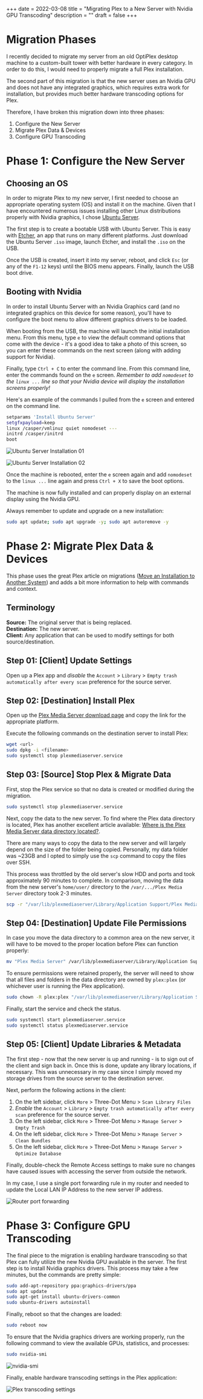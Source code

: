 +++
date = 2022-03-08
title = "Migrating Plex to a New Server with Nvidia GPU Transcoding"
description = ""
draft = false
+++

# Migration Phases

I recently decided to migrate my server from an old OptiPlex desktop machine to
a custom-built tower with better hardware in every category. In order to do
this, I would need to properly migrate a full Plex installation.

The second part of this migration is that the new server uses an Nvidia GPU and
does not have any integrated graphics, which requires extra work for
installation, but provides much better hardware transcoding options for Plex.

Therefore, I have broken this migration down into three phases:

1.  Configure the New Server
2.  Migrate Plex Data & Devices
3.  Configure GPU Transcoding

# Phase 1: Configure the New Server

## Choosing an OS

In order to migrate Plex to my new server, I first needed to choose an
appropriate operating system (OS) and install it on the machine. Given that I
have encountered numerous issues installing other Linux distributions properly
with Nvidia graphics, I chose [Ubuntu
Server](https://ubuntu.com/download/server).

The first step is to create a bootable USB with Ubuntu Server. This is easy with
[Etcher](https://www.balena.io/etcher/), an app that runs on many different
platforms. Just download the Ubuntu Server `.iso` image, launch Etcher, and
install the `.iso` on the USB.

Once the USB is created, insert it into my server, reboot, and click `Esc` (or
any of the `F1-12` keys) until the BIOS menu appears. Finally, launch the USB
boot drive.

## Booting with Nvidia

In order to install Ubuntu Server with an Nvidia Graphics card (and no
integrated graphics on this device for some reason), you'll have to configure
the boot menu to allow different graphics drivers to be loaded.

When booting from the USB, the machine will launch the initial installation
menu. From this menu, type `e` to view the default command options that come
with the device - it's a good idea to take a photo of this screen, so you can
enter these commands on the next screen (along with adding support for Nvidia).

Finally, type `Ctrl + C` to enter the command line. From this command line,
enter the commands found on the `e` screen. *Remember to add `nomodeset` to the
`linux ...` line so that your Nvidia device will display the installation
screens properly!*

Here's an example of the commands I pulled from the `e` screen and entered on
the command line.

```sh
setparams 'Install Ubuntu Server'
setgfxpayload=keep
linux /casper/vmlinuz quiet nomodeset ---
initrd /casper/initrd
boot
```

![Ubuntu Server Installation
01](https://img.cleberg.net/blog/20220308-plex-media-server-migration/ubuntu_server_installation_01.png)

![Ubuntu Server Installation
02](https://img.cleberg.net/blog/20220308-plex-media-server-migration/ubuntu_server_installation_02.png)

Once the machine is rebooted, enter the `e` screen again and add `nomodeset` to
the `linux ...` line again and press `Ctrl + X` to save the boot options.

The machine is now fully installed and can properly display on an external
display using the Nvidia GPU.

Always remember to update and upgrade on a new installation:

```sh
sudo apt update; sudo apt upgrade -y; sudo apt autoremove -y
```

# Phase 2: Migrate Plex Data & Devices

This phase uses the great Plex article on migrations ([Move an Installation to
Another
System](https://support.plex.tv/articles/201370363-move-an-install-to-another-system/))
and adds a bit more information to help with commands and context.

## Terminology

**Source:** The original server that is being replaced.\
**Destination:** The new server.\
**Client:** Any application that can be used to modify settings for both
source/destination.

## Step 01: [Client] Update Settings

Open up a Plex app and *disable* the `Account` > `Library` > `Empty trash
automatically after every scan` preference for the source server.

## Step 02: [Destination] Install Plex

Open up the [Plex Media Server download
page](https://www.plex.tv/media-server-downloads/) and copy the link for the
appropriate platform.

Execute the following commands on the destination server to install Plex:

```sh
wget <url>
sudo dpkg -i <filename>
sudo systemctl stop plexmediaserver.service
```

## Step 03: [Source] Stop Plex & Migrate Data

First, stop the Plex service so that no data is created or modified during the
migration.

```sh
sudo systemctl stop plexmediaserver.service
```

Next, copy the data to the new server. To find where the Plex data directory is
located, Plex has another excellent article available: [Where is the Plex Media
Server data directory
located?](https://support.plex.tv/articles/202915258-where-is-the-plex-media-server-data-directory-located/).

There are many ways to copy the data to the new server and will largely depend
on the size of the folder being copied. Personally, my data folder was ~23GB
and I opted to simply use the `scp` command to copy the files over SSH.

This process was throttled by the old server's slow HDD and ports and took
approximately 90 minutes to complete. In comparison, moving the data from the
new server's `home/user/` directory to the `/var/.../Plex Media Server`
directory took 2-3 minutes.

```sh
scp -r "/var/lib/plexmediaserver/Library/Application Support/Plex Media Server" your_user@xxx.xxx.xxx.xxx:"'/path/to/destination/'"
```

## Step 04: [Destination] Update File Permissions

In case you move the data directory to a common area on the new server, it will
have to be moved to the proper location before Plex can function properly:

```sh
mv "Plex Media Server" /var/lib/plexmediaserver/Library/Application Support/
```

To ensure permissions were retained properly, the server will need to show that
all files and folders in the data directory are owned by `plex:plex` (or
whichever user is running the Plex application).

```sh
sudo chown -R plex:plex "/var/lib/plexmediaserver/Library/Application Support/Plex Media Server"
```

Finally, start the service and check the status.

```sh
sudo systemctl start plexmediaserver.service
sudo systemctl status plexmediaserver.service
```

## Step 05: [Client] Update Libraries & Metadata

The first step - now that the new server is up and running - is to sign out of
the client and sign back in. Once this is done, update any library locations, if
necessary. This was unnecessary in my case since I simply moved my storage
drives from the source server to the destination server.

Next, perform the following actions in the client:

1. On the left sidebar, click `More` > Three-Dot Menu > `Scan Library Files`
2. *Enable* the `Account` > `Library` > `Empty trash automatically after every
   scan` preference for the source server.
3. On the left sidebar, click `More` > Three-Dot Menu > `Manage Server` >
   `Empty Trash`
4. On the left sidebar, click `More` > Three-Dot Menu > `Manage Server` >
   `Clean Bundles`
5. On the left sidebar, click `More` > Three-Dot Menu > `Manage Server` >
   `Optimize Database`

Finally, double-check the Remote Access settings to make sure no changes have
caused issues with accessing the server from outside the network.

In my case, I use a single port forwarding rule in my router and needed to
update the Local LAN IP Address to the new server IP address.

![Router port
forwarding](https://img.cleberg.net/blog/20220308-plex-media-server-migration/port_forwarding.png)

# Phase 3: Configure GPU Transcoding

The final piece to the migration is enabling hardware transcoding so that Plex
can fully utilize the new Nvidia GPU available in the server. The first step is
to install Nvidia graphics drivers. This process may take a few minutes, but the
commands are pretty simple:

```sh
sudo add-apt-repository ppa:graphics-drivers/ppa
sudo apt update
sudo apt-get install ubuntu-drivers-common
sudo ubuntu-drivers autoinstall
```

Finally, reboot so that the changes are loaded:

```sh
sudo reboot now
```

To ensure that the Nvidia graphics drivers are working properly, run the
following command to view the available GPUs, statistics, and processes:

```sh
sudo nvidia-smi
```

![nvidia-smi](https://img.cleberg.net/blog/20220308-plex-media-server-migration/nvidia_smi.png)

Finally, enable hardware transcoding settings in the Plex application:

![Plex transcoding
settings](https://img.cleberg.net/blog/20220308-plex-media-server-migration/plex_transcoding.png)
